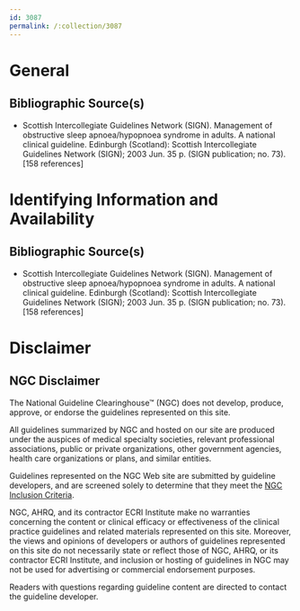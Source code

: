```yaml
---
id: 3087
permalink: /:collection/3087
---
```


# General

## Bibliographic Source(s)

- Scottish Intercollegiate Guidelines Network (SIGN). Management of obstructive sleep apnoea/hypopnoea syndrome in adults. A national clinical guideline. Edinburgh (Scotland): Scottish Intercollegiate Guidelines Network (SIGN); 2003 Jun. 35 p. (SIGN publication; no. 73). [158 references]

# Identifying Information and Availability

## Bibliographic Source(s)

- Scottish Intercollegiate Guidelines Network (SIGN). Management of obstructive sleep apnoea/hypopnoea syndrome in adults. A national clinical guideline. Edinburgh (Scotland): Scottish Intercollegiate Guidelines Network (SIGN); 2003 Jun. 35 p. (SIGN publication; no. 73). [158 references]

# Disclaimer

## NGC Disclaimer

The National Guideline Clearinghouse™ (NGC) does not develop, produce, approve, or endorse the guidelines represented on this site.

All guidelines summarized by NGC and hosted on our site are produced under the auspices of medical specialty societies, relevant professional associations, public or private organizations, other government agencies, health care organizations or plans, and similar entities.

Guidelines represented on the NGC Web site are submitted by guideline developers, and are screened solely to determine that they meet the [NGC Inclusion Criteria](/help-and-about/summaries/inclusion-criteria).

NGC, AHRQ, and its contractor ECRI Institute make no warranties concerning the content or clinical efficacy or effectiveness of the clinical practice guidelines and related materials represented on this site. Moreover, the views and opinions of developers or authors of guidelines represented on this site do not necessarily state or reflect those of NGC, AHRQ, or its contractor ECRI Institute, and inclusion or hosting of guidelines in NGC may not be used for advertising or commercial endorsement purposes.

Readers with questions regarding guideline content are directed to contact the guideline developer.

